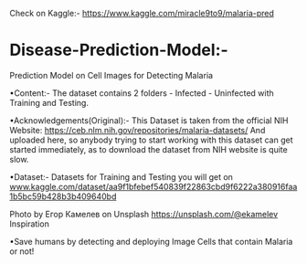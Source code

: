 Check on Kaggle:- https://www.kaggle.com/miracle9to9/malaria-pred

# Disease-Prediction-Model:-
Prediction Model on Cell Images for Detecting Malaria

•Content:-
  The dataset contains 2 folders - Infected - Uninfected with Training and Testing.

•Acknowledgements(Original):-
  This Dataset is taken from the official NIH Website: https://ceb.nlm.nih.gov/repositories/malaria-datasets/ And uploaded here, so          anybody trying to start working with this dataset can get started immediately, as to download the dataset from NIH website is quite slow.

•Dataset:-
 Datasets for Training and Testing you will get on www.kaggle.com/dataset/aa9f1bfebef540839f22863cbd9f6222a380916faa1b5bc59b428b3b409640bd

Photo by Егор Камелев on Unsplash https://unsplash.com/@ekamelev
Inspiration

•Save humans by detecting and deploying Image Cells that contain Malaria or not!
